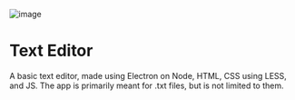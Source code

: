 ![image](https://github.com/Saadat28Ali/Text-Editor/assets/119609356/47d6dbac-eae0-4b4e-9ac8-06fad7de5cb9)

<h1> Text Editor </h1>
<p> A basic text editor, made using Electron on Node, HTML, CSS using LESS, and JS. The app is primarily meant for .txt files, but is not limited to them.</p>
